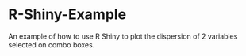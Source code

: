 # R-Shiny-Example
An example of how to use R Shiny to plot the dispersion of 2 variables selected on combo boxes.
